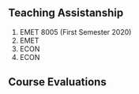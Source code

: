 ## Teaching Assistanship

1. EMET 8005 (First Semester 2020)
2. EMET
3. ECON
4. ECON

## Course Evaluations
